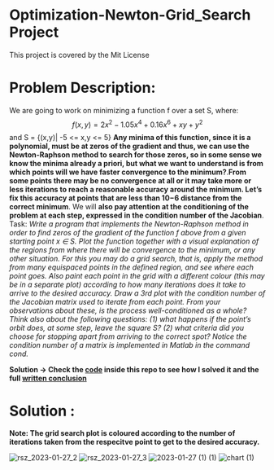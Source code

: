 # Optimization-Newton-Grid_Search Project
This project is covered by the Mit License
# Problem Description:
We are going to work on minimizing a function f over a set S, where:
$$f(x, y) = 2x^2 − 1.05x^4 +0.16x^6+ xy + y^2 $$ and S = {(x,y)| -5 <= x,y <= 5}
**Any minima of this function, since it is a polynomial, must be at zeros of the gradient and thus,
we can use the Newton-Raphson method to search for those zeros, so in some sense we know
the minima already a priori, but what we want to understand is from which points will we have
faster convergence to the minimum?**.**From some points there may be no convergence at all or
it may take more or less iterations to reach a reasonable accuracy around the minimum. Let’s fix
this accuracy at points that are less than 10−6 distance from the correct minimum**. We will **also
pay attention at the conditioning of the problem at each step, expressed in the condition number
of the Jacobian**.
Task:
*Write a program that implements the Newton-Raphson method in order to find
zeros of the gradient of the function f above from a given starting point x ∈ S.
Plot the function together with a visual explanation of the regions from where there will be
convergence to the minimum, or any other situation. For this you may do a grid search, that is,
apply the method from many equispaced points in the defined region, and see where each point
goes.
Also paint each point in the grid with a different colour (this may be in a separate plot) according
to how many iterations does it take to arrive to the desired accuracy.
Draw a 3rd plot with the condition number of the Jacobian matrix used to iterate from each
point. From your observations about these, is the process well-conditioned as a whole?
Think also about the following questions: (1) what happens if the point’s orbit does, at some
step, leave the square S? (2) what criteria did you choose for stopping apart from arriving to the
correct spot?
Notice the condition number of a matrix is implemented in Matlab in the command cond.*

**Solution -> Check the [code](https://link-url-here.org) inside this repo to see how I solved it and the full [written conclusion](https://link-url-here.org)**
 # Solution :
 **Note: The grid search plot is coloured according to the number of iterations taken from the respecitve point to get to the desired accuracy.**

 ![rsz_2023-01-27_2](https://user-images.githubusercontent.com/97905110/215085865-3376a333-1b72-4bb3-ac17-67d002b88b4d.png)  ![rsz_2023-01-27_3](https://user-images.githubusercontent.com/97905110/215086113-bdaaf431-3a67-4787-9bc6-d3e43c1176d0.png)
![2023-01-27 (1) (1)](https://user-images.githubusercontent.com/97905110/215087998-73fcc38d-ece3-4479-a77d-db0c474e0406.png)
![chart (1)](https://user-images.githubusercontent.com/97905110/215091322-5fc4fc03-b721-4858-903d-fda2ce5d62fc.png)
